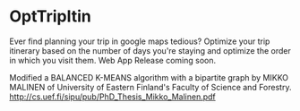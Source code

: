 # OptTripItin
Ever find planning your trip in google maps tedious? Optimize your trip itinerary based on the number of days you're staying and optimize the order in which you visit them. Web App Release coming soon.

Modified a BALANCED K-MEANS algorithm with a bipartite graph by MIKKO MALINEN of University of Eastern Finland's Faculty of Science and Forestry.
http://cs.uef.fi/sipu/pub/PhD_Thesis_Mikko_Malinen.pdf
